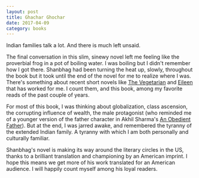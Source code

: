 ```yaml
---
layout: post
title: Ghachar Ghochar 
date: 2017-04-09
category: books
---
```


Indian families talk a lot. And there is much left unsaid.

The final conversation in this slim, sinewy novel left me feeling like the proverbial frog in a pot of boiling water. I was boiling but I didn't remember how I got there. Shanbhag had been turning the heat up, slowly, throughout the book but it took until the end of the novel for me to realize where I was. There's something about recent short novels like <a href="https://www.goodreads.com/review/show/1856898413?book_show_action=false&from_review_page=1">The Vegetarian</a> and <a href="https://www.goodreads.com/review/show/1783006645?book_show_action=false&from_review_page=1">Eileen</a> that has worked for me. I count them, and this book, among my favorite reads of the past couple of years.

For most of this book, I was thinking about globalization, class ascension, the corrupting influence of wealth, the male protagonist (who reminded me of a younger version of the father character in Akhil Sharma's <a href="https://www.goodreads.com/review/show/1322069503?book_show_action=false&from_review_page=1">An Obedient Father</a>). But at the end, I was jarred awake, and remembered the tyranny of the extended Indian family. A tyranny with which I am both personally and culturally familiar. 

Shanbhag's novel is making its way around the literary circles in the US, thanks to a brilliant translation and championing by an American imprint. I hope this means we get more of his work translated for an American audience. I will happily count myself among his loyal readers.